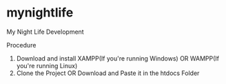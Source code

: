 # mynightlife
My Night Life Development

Procedure
1. Download and install XAMPP(If you're running Windows) OR WAMPP(If you're running Linux)
2. Clone the Project OR Download and Paste it in the htdocs Folder

